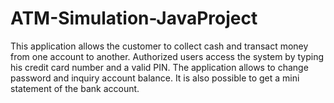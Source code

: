 # ATM-Simulation-JavaProject
 This application allows the customer to collect cash and transact money from one account to another. Authorized users access the system by typing his credit card number and a valid PIN. The application allows to change password and inquiry account balance. It is also possible to get a mini statement of the bank account.
